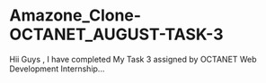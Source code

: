 # Amazone_Clone-OCTANET_AUGUST-TASK-3
Hii Guys , I have completed My Task 3 assigned by OCTANET Web Development Internship...
